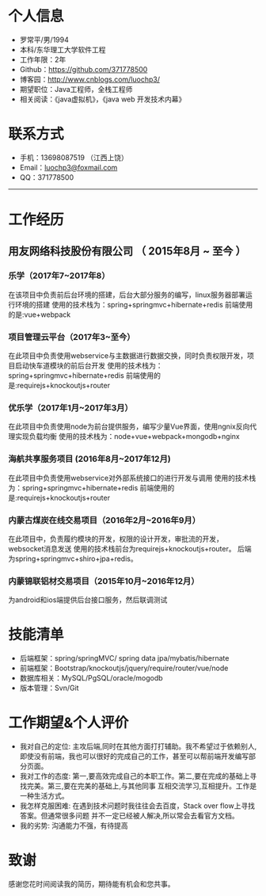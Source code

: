 # 个人信息

 - 罗常平/男/1994 
 - 本科/东华理工大学软件工程 
 - 工作年限：2年
 - Github：https://github.com/371778500
 - 博客园：http://www.cnblogs.com/luochp3/
 - 期望职位：Java工程师，全栈工程师
 - 相关阅读：《java虚拟机》，《java web 开发技术内幕》
   
# 联系方式

- 手机：13698087519 （江西上饶）
- Email：luochp3@foxmail.com 
- QQ：371778500

---
# 工作经历

## 用友网络科技股份有限公司 （ 2015年8月 ~ 至今 ）

### 乐学（2017年7~2017年8）
在该项目中负责前后台环境的搭建，后台大部分服务的编写，linux服务器部署运行环境的搭建
使用的技术栈为：spring+springmvc+hibernate+redis
前端使用的是:vue+webpack

### 项目管理云平台（2017年3~至今）
在此项目中负责使用webservice与主数据进行数据交换，同时负责权限开发，项目启动快车道模块的前后台开发
使用的技术栈为：spring+springmvc+hibernate+redis
前端使用的是:requirejs+knockoutjs+router

### 优乐学（2017年1月~2017年3月）
在此项目中负责使用node为前台提供服务，编写少量Vue界面，使用ngnix反向代理实现负载均衡
使用的技术栈为：node+vue+webpack+mongodb+nginx

### 海航共享服务项目 (2016年8月~2017年12月)
在此项目中负责使用webservice对外部系统接口的进行开发与调用
使用的技术栈为：spring+springmvc+hibernate+redis
前端使用的是:requirejs+knockoutjs+router


### 内蒙古煤炭在线交易项目（2016年2月~2016年9月） 
在此项目中，负责履约模块的开发，权限的设计开发，审批流的开发，websocket消息发送
使用的技术栈前台为requirejs+knockoutjs+router。
后端为spring+springmvc+shiro+jpa+redis。


### 内蒙锦联铝材交易项目（2015年10月~2016年12月）
为android和ios端提供后台接口服务，然后联调测试


# 技能清单
- 后端框架：spring/springMVC/ spring data jpa/mybatis/hibernate
- 前端框架：Bootstrap/knockoutjs/jquery/require/router/vue/node
- 数据库相关：MySQL/PgSQL/oracle/mogodb
- 版本管理：Svn/Git

# 工作期望&个人评价

- 我对自己的定位: 主攻后端,同时在其他方面打打辅助。我不希望过于依赖别人,即使没有前端，我也可以很好的完成自己的工作，甚至可以帮前端开发编写部分页面。
- 我对工作的态度: 第一,要高效完成自己的本职工作。第二,要在完成的基础上寻找完美。第三,要在完美的基础上,与其他同事 互相交流学习,互相提升。工作是一种生活方式。
- 我怎样克服困难: 在遇到技术问题时我往往会去百度，Stack over flow上寻找答案。但通常很多问题 并不一定已经被人解决,所以常会去看官方文档。 
- 我的劣势: 沟通能力不强，有待提高


# 致谢
感谢您花时间阅读我的简历，期待能有机会和您共事。
